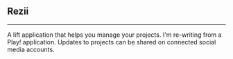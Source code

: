 ## Rezii
----

A lift application that helps you manage your projects. I'm re-writing from a Play! application. Updates to projects can be shared on connected social media accounts.
